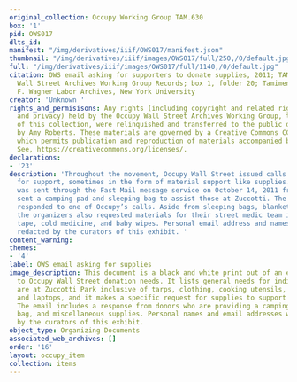 ```yaml
---
original_collection: Occupy Working Group TAM.630
box: '1'
pid: OWS017
dlts_id:
manifest: "/img/derivatives/iiif/OWS017/manifest.json"
thumbnail: "/img/derivatives/iiif/images/OWS017/full/250,/0/default.jpg"
full: "/img/derivatives/iiif/images/OWS017/full/1140,/0/default.jpg"
citation: OWS email asking for supporters to donate supplies, 2011; TAM.630 Occupy
  Wall Street Archives Working Group Records; box 1, folder 20; Tamiment Library/Robert
  F. Wagner Labor Archives, New York University
creator: 'Unknown '
rights_and_permisisons: Any rights (including copyright and related rights to publicity
  and privacy) held by the Occupy Wall Street Archives Working Group, the creator
  of this collection, were relinquished and transferred to the public domain in 2013
  by Amy Roberts. These materials are governed by a Creative Commons CC0 license,
  which permits publication and reproduction of materials accompanied by full attribution.
  See, https://creativecommons.org/licenses/.
declarations:
- '23'
description: 'Throughout the movement, Occupy Wall Street issued calls and appeals
  for support, sometimes in the form of material support like supplies. This email
  was sent through the Fast Mail message service on October 14, 2011 from donors who
  sent a camping pad and sleeping bag to assist those at Zuccotti. The donors had
  responded to one of Occupy’s calls. Aside from sleeping bags, blankets, and tarps,
  the organizers also requested materials for their street medic team including duct
  tape, cold medicine, and baby wipes. Personal email address and names have been
  redacted by the curators of this exhibit. '
content_warning:
themes:
- '4'
label: OWS email asking for supplies
image_description: This document is a black and white print out of an email responding
  to Occupy Wall Street donation needs. It lists general needs for individuals who
  are at Zuccotti Park inclusive of tarps, clothing, cooking utensils, toiletries,
  and laptops, and it makes a specific request for supplies to support street medics.
  The email includes a response from donors who are providing a camping pad, sleeping
  bag, and miscellaneous supplies. Personal names and email addresses were redacted
  by the curators of this exhibit.
object_type: Organizing Documents
associated_web_archives: []
order: '16'
layout: occupy_item
collection: items
---
```

